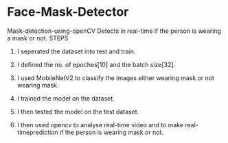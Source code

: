 # Face-Mask-Detector
Mask-detection-using-openCV
Detects in real-time if the person is wearing a mask or not.
STEPS
1. I seperated the dataset into test and train.

2. I defined the no. of epoches[10] and the batch size[32].

3. I used MobileNetV2 to classify the images either wearing mask or not wearing mask.

4. I trained the model on the dataset.

5. I then tested the model on the test dataset.

6. I then used opencv to analyse real-time video and to make real-timeprediction if the person is wearing mask or not.
